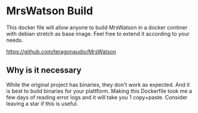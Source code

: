 # MrsWatson Build

This docker file will allow anyone to build MrsWatson in a docker continer with debian stretch as base image. Feel free to extend it according to your needs.

https://github.com/teragonaudio/MrsWatson


## Why is it necessary 
While the original project has binaries, they don't work as expected. And it is best to build binaries for your plattform. 
Making this Dockerfile took me a few days of reading error logs and it will take you 1 copy+paste. Consider leaving a star if this is useful.

